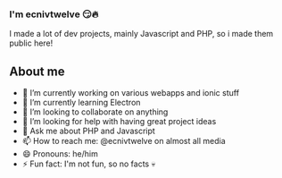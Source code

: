 ### I'm ecnivtwelve 😏🔥
I made a lot of dev projects, mainly Javascript and PHP, so i made them public here!

## About me
- 🔭 I’m currently working on various webapps and ionic stuff
- 🌱 I’m currently learning Electron
- 👯 I’m looking to collaborate on anything 
- 🤔 I’m looking for help with having great project ideas
- 💬 Ask me about PHP and Javascript
- 📫 How to reach me: @ecnivtwelve on almost all media
- 😄 Pronouns: he/him
- ⚡ Fun fact: I'm not fun, so no facts 💀
